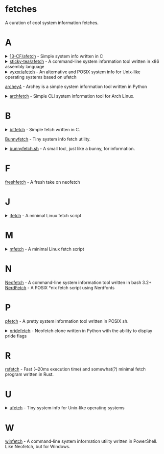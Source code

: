 # fetches
A curation of cool system information fetches.

# A
<details>
<summary>
<a href="https://github.com/13-CF/afetch">13-CF/afetch</a>
- Simple system info written in C 
</summary>
<img src="previews/afetch.png">
</details>
<details>
<summary>
<a href="https://github.com/sticky-tea/afetch">sticky-tea/afetch</a>
- A command-line system information tool written in x86 assembly language 
</summary>
<img src="previews/sticky-tea-afetch.png">
</details><details>
<summary>
<a href="https://github.com/vyxxr/afetch">vyxxr/afetch</a>
- An alternative and POSIX system info for Unix-like operating systems based on ufetch 
</summary>
<img src="previews/vyxxr-afetch.png">
</details>

[archey4](https://github.com/HorlogeSkynet/archey4) - Archey is a simple system information tool written in Python
<details>
<summary>
<a href="https://github.com/xxczaki/archfetch">archfetch</a>
- Simple CLI system information tool for Arch Linux.
</summary>
<img src="previews/archfetch.png">
</details>

# B
<details>
<summary>
<a href="https://gitlab.com/bit9tream/bitfetch">bitfetch</a>
- Simple fetch written in C.
</summary>
<img src="previews/bitfetch.png">
</details>

[Bunnyfetch](https://github.com/Luvella/Bunnyfetch) - Tiny system info fetch utility.  
<details>
<summary>
<a href="https://github.com/Luvella/bunnyfetch.sh">bunnyfetch.sh</a>
- A small tool, just like a bunny, for information.
</summary>
<img src="previews/bunnyfetch.sh.png">
</details>

# F
[freshfetch](https://github.com/K4rakara/freshfetch) - A fresh take on neofetch  

# J
<details>
<summary>
<a href="https://github.com/Jimmysit0/jfetch">jfetch</a>
- A minimal Linux fetch script
</summary>
<img src="previews/jfetch.png">
</details>

# M
<details>
<summary>
<a href="https://github.com/depsterr/mfetch">mfetch</a>
- A minimal Linux fetch script
</summary>
<img src="previews/mfetch.png">
</details>

# N
[Neofetch](https://github.com/dylanaraps/neofetch) - A command-line system information tool written in bash 3.2+  
[NerdFetch](https://github.com/ThatOneCalculator/NerdFetch) - A POSIX \*nix fetch script using Nerdfonts  

# P
[pfetch](https://github.com/dylanaraps/pfetch) - A pretty system information tool written in POSIX sh.
<details>
<summary>
<a href="https://github.com/charpointer/pridefetch">pridefetch</a>
- Neofetch clone written in Python with the ability to display pride flags
</summary>
<i>no im not trans, the colors are really nice tho</i>
<img src="previews/pridefetch.png">
</details>

# R
[rsfetch](https://github.com/Phate6660/rsfetch) - Fast (~20ms execution time) and somewhat(?) minimal fetch program written in Rust.  

# U
<details>
<summary>
<a href="https://gitlab.com/jschx/ufetch">ufetch</a>
- Tiny system info for Unix-like operating systems
</summary>
<img src="previews/ufetch.png">
</details>

# W
[winfetch](https://github.com/lptstr/winfetch) - A command-line system information utility written in PowerShell. Like Neofetch, but for Windows.  

